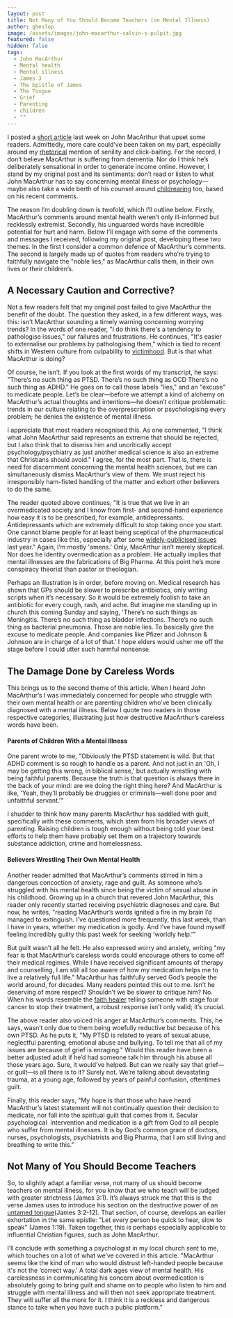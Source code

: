 ```yaml
---
layout: post
title: Not Many of You Should Become Teachers (on Mental Illness)
author: gheslop
image: /assets/images/john-macarthur-calvin-s-pulpit.jpg
featured: false
hidden: false
tags:
  - John MacArthur
  - Mental health
  - Mental illness
  - James 3
  - The Epistle of James
  - The Tongue
  - Grief
  - Parenting
  - children
  - ""
---
```

I posted a [short article](https://rekindle.co.za/content/2024-05-03-john-macarthur-on-mental-health) last week on John MacArthur that upset some readers. Admittedly, more care could’ve been taken on my part, especially around my [rhetorical](https://rekindle.co.za/content/2020-10-08-a-note-on-satire) mention of senility and click-baiting. For the record, I don’t believe MacArthur is suffering from dementia. Nor do I think he’s deliberately sensational in order to generate income online. However, I stand by my original post and its sentiments: don’t read or listen to what John MacArthur has to say concerning mental illness or psychology—maybe also take a wide berth of his counsel around [childrearing](https://rekindle.co.za/content/2022-03-31-tell-your-children-the-truth) too, based on his recent comments.

The reason I’m doubling down is twofold, which I’ll outline below. Firstly, MacArthur’s comments around mental health weren’t only ill-informed but recklessly extremist. Secondly, his unguarded words have incredible potential for hurt and harm. Below I’ll engage with some of the comments and messages I received, following my original post, developing these two themes. In the first I consider a common defence of MacArthur’s comments. The second is largely made up of quotes from readers who’re trying to faithfully navigate the "noble lies," as MacArthur calls them, in their own lives or their children’s.

## A Necessary Caution and Corrective?

Not a few readers felt that my original post failed to give MacArthur the benefit of the doubt. The question they asked, in a few different ways, was this: isn’t MacArthur sounding a timely warning concerning worrying trends? In the words of one reader, "I do think there's a tendency to pathologise issues," our failures and frustrations. He continues, "It's easier to externalise our problems by pathologising them," which is tied to recent shifts in Western culture from culpability to [victimhood](https://rekindle.co.za/content/brokenness-how-we-reframe-sin/). But is that what MacArthur is doing?

Of course, he isn’t. If you look at the first words of my transcript, he says: "There’s no such thing as PTSD. There’s no such thing as OCD There’s no such thing as ADHD." He goes on to call those labels "lies," and an "excuse" to medicate people. Let’s be clear—before we attempt a kind of alchemy on MacArthur’s actual thoughts and intentions—he doesn’t critique problematic trends in our culture relating to the overprescription or psychologising every problem; he denies the existence of mental illness.

I appreciate that most readers recognised this. As one commented, "I think what John MacArthur said represents an extreme that should be rejected, but I also think that to dismiss him and uncritically accept psychology/psychiatry as just another medical science is also an extreme that Christians should avoid." I agree, for the most part. That is, there is need for discernment concerning the mental health sciences, but we can simultaneously dismiss MacArthur’s view of them. We must reject his irresponsibly ham-fisted handling of the matter and exhort other believers to do the same.

The reader quoted above continues, "It is true that we live in an overmedicated society and I know from first- and second-hand experience how easy it is to be prescribed, for example, antidepressants. Antidepressants which are extremely difficult to stop taking once you start. One cannot blame people for at least being sceptical of the pharmaceutical industry in cases like this, especially after some [widely-publicised issues](https://www.theguardian.com/society/2022/jul/20/scientists-question-widespread-use-of-antidepressants-after-survey-on-serotonin?fbclid=IwZXh0bgNhZW0CMTAAAR3NxAyEenYIIokjbfPnHAYs5o60HfdaU3HBJpW6ahYSJcID6dOh8xrUksE_aem_AdxY3kTDk1obFp-U_jDmclVlFDhMhnzYUHvsLMAe2pBhwGJmvzDal79Y5BEA-bFXExF0dTXCZ_lWgwrZgmP_MCiD) last year." Again, I’m mostly 'amens.' Only, MacArthur isn’t merely skeptical. Nor does he identity overmedication as a problem. He actually implies that mental illnesses are the fabrications of Big Pharma. At this point he’s more conspiracy theorist than pastor or theologian.

Perhaps an illustration is in order, before moving on. Medical research has shown that GPs should be slower to prescribe antibiotics, only writing scripts when it’s necessary. So it would be extremely foolish to take an antibiotic for every cough, rash, and ache. But imagine me standing up in church this coming Sunday and saying, 'There’s no such things as Meningitis. There’s no such thing as bladder infections. There’s no such thing as bacterial pneumonia. Those are noble lies. To basically give the excuse to medicate people. And companies like Pfizer and Johnson & Johnson are in charge of a lot of that.' I hope elders would usher me off the stage before I could utter such harmful nonsense.

## The Damage Done by Careless Words

This brings us to the second theme of this article. When I heard John MacArthur’s I was immediately concerned for people who struggle with their own mental health or are parenting children who’ve been clinically diagnosed with a mental illness. Below I quote two readers in those respective categories, illustrating just how destructive MacArthur’s careless words have been.

#### Parents of Children With a Mental Illness

One parent wrote to me, "Obviously the PTSD statement is wild. But that ADHD comment is so rough to handle as a parent. And not just in an 'Oh, I may be getting this wrong, in biblical sense,' but actually wrestling with being faithful parents. Because the truth is that question is always there in the back of your mind: are we doing the right thing here? And MacArthur is like, 'Yeah, they’ll probably be druggies or criminals—well done poor and unfaithful servant.'"

I shudder to think how many parents MacArthur has saddled with guilt, specifically with these comments, which stem from his broader views of parenting. Raising children is tough enough without being told your best efforts to help them have probably set them on a trajectory towards substance addiction, crime and homelessness.

#### Believers Wrestling Their Own Mental Health

Another reader admitted that MacArthur’s comments stirred in him a dangerous concoction of anxiety, rage and guilt. As someone who’s struggled with his mental health since being the victim of sexual abuse in his childhood. Growing up in a church that revered John MacArthur, this reader only recently started receiving psychiatric diagnoses and care. But now, he writes, "reading MacArthur’s words ignited a fire in my brain I’d managed to extinguish. I’ve questioned more frequently, this last week, than I have in years, whether my medication is godly. And I’ve have found myself feeling incredibly guilty this past week for seeking 'worldly help.'"

But guilt wasn’t all he felt. He also expressed worry and anxiety, writing "my fear is that MacArthur’s careless words could encourage others to come off their medical regimes. While I have received significant amounts of therapy and counselling, I am still all too aware of how my medication helps me to live a relatively full life." MacArthur has faithfully served God’s people the world around, for decades. Many readers pointed this out to me. Isn’t he deserving of more respect? Shouldn’t we be slower to critique him? No. When his words resemble the [faith healer](https://rekindle.co.za/content/the-wickedness-of-word-of-faith/) telling someone with stage four cancer to stop their treatment, a robust response isn’t only valid; it’s crucial.

The above reader also voiced his anger at MacArthur’s comments. This, he says, wasn’t only due to them being woefully reductive but because of his own PTSD. As he puts it, "My PTSD is related to years of sexual abuse, neglectful parenting, emotional abuse and bullying. To tell me that all of my issues are because of grief is enraging." Would this reader have been a better adjusted adult if he’d had someone talk him through his abuse all those years ago. Sure, it would’ve helped. But can we really say that grief—or guilt—is all there is to it? Surely not. We’re talking about devastating trauma, at a young age, followed by years of painful confusion, oftentimes guilt.

Finally, this reader says, "My hope is that those who have heard MacArthur’s latest statement will not continually question their decision to medicate, nor fall into the spiritual guilt that comes from it. Secular psychological  intervention and medication is a gift from God to all people who suffer from mental illnesses. It is by God’s common grace of doctors, nurses, psychologists, psychiatrists and Big Pharma, that I am still living and breathing to write this."

## Not Many of You Should Become Teachers

So, to slightly adapt a familiar verse, not many of us should become teachers on mental illness, for you know that we who teach will be judged with greater strictness (James 3:1). It’s always struck me that this is the verse James uses to introduce his section on the destructive power of an [untamed tongue](https://rekindle.co.za/content/the-wickedness-of-word-of-faith/)(James 3:2-12). That section, of course, develops an earlier exhortation in the same epistle: "Let every person be quick to hear, slow to speak" (James 1:19). Taken together, this is perhaps especially applicable to influential Christian figures, such as John MacArthur.

I’ll conclude with something a psychologist in my local church sent to me, which touches on a lot of what we’ve covered in this article. "MacArthur seems like the kind of man who would distrust left-handed people because it's not the ‘correct way.’ A total dark ages view of mental health. His carelessness in communicating his concern about overmedication is absolutely going to bring guilt and shame on to people who listen to him and struggle with mental illness and will then not seek appropriate treatment. They will suffer all the more for it. I think it is a reckless and dangerous stance to take when you have such a public platform."